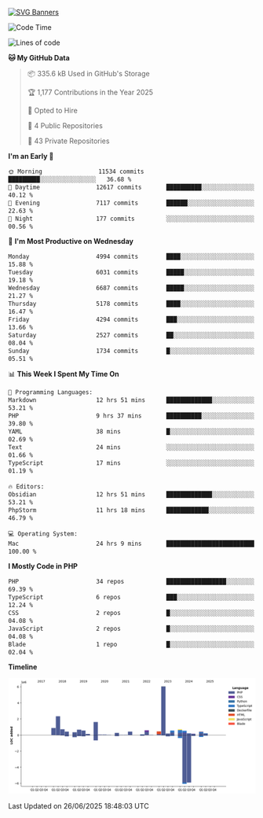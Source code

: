 [![SVG Banners](https://svg-banners.vercel.app/api?type=glitch&text1=Gere_Lajos%F0%9F%92%BB&width=800&height=400)](https://github.com/Akshay090/svg-banners)

<!--START_SECTION:waka-->
![Code Time](http://img.shields.io/badge/Code%20Time-2%2C626%20hrs%2022%20mins-blue)

![Lines of code](https://img.shields.io/badge/From%20Hello%20World%20I%27ve%20Written-18.4%20million%20lines%20of%20code-blue)

**🐱 My GitHub Data** 

> 📦 335.6 kB Used in GitHub's Storage 
 > 
> 🏆 1,177 Contributions in the Year 2025
 > 
> 💼 Opted to Hire
 > 
> 📜 4 Public Repositories 
 > 
> 🔑 43 Private Repositories 
 > 
**I'm an Early 🐤** 

```text
🌞 Morning                11534 commits       █████████░░░░░░░░░░░░░░░░   36.68 % 
🌆 Daytime                12617 commits       ██████████░░░░░░░░░░░░░░░   40.12 % 
🌃 Evening                7117 commits        ██████░░░░░░░░░░░░░░░░░░░   22.63 % 
🌙 Night                  177 commits         ░░░░░░░░░░░░░░░░░░░░░░░░░   00.56 % 
```
📅 **I'm Most Productive on Wednesday** 

```text
Monday                   4994 commits        ████░░░░░░░░░░░░░░░░░░░░░   15.88 % 
Tuesday                  6031 commits        █████░░░░░░░░░░░░░░░░░░░░   19.18 % 
Wednesday                6687 commits        █████░░░░░░░░░░░░░░░░░░░░   21.27 % 
Thursday                 5178 commits        ████░░░░░░░░░░░░░░░░░░░░░   16.47 % 
Friday                   4294 commits        ███░░░░░░░░░░░░░░░░░░░░░░   13.66 % 
Saturday                 2527 commits        ██░░░░░░░░░░░░░░░░░░░░░░░   08.04 % 
Sunday                   1734 commits        █░░░░░░░░░░░░░░░░░░░░░░░░   05.51 % 
```


📊 **This Week I Spent My Time On** 

```text
💬 Programming Languages: 
Markdown                 12 hrs 51 mins      █████████████░░░░░░░░░░░░   53.21 % 
PHP                      9 hrs 37 mins       ██████████░░░░░░░░░░░░░░░   39.80 % 
YAML                     38 mins             █░░░░░░░░░░░░░░░░░░░░░░░░   02.69 % 
Text                     24 mins             ░░░░░░░░░░░░░░░░░░░░░░░░░   01.66 % 
TypeScript               17 mins             ░░░░░░░░░░░░░░░░░░░░░░░░░   01.19 % 

🔥 Editors: 
Obsidian                 12 hrs 51 mins      █████████████░░░░░░░░░░░░   53.21 % 
PhpStorm                 11 hrs 18 mins      ████████████░░░░░░░░░░░░░   46.79 % 

💻 Operating System: 
Mac                      24 hrs 9 mins       █████████████████████████   100.00 % 
```

**I Mostly Code in PHP** 

```text
PHP                      34 repos            █████████████████░░░░░░░░   69.39 % 
TypeScript               6 repos             ███░░░░░░░░░░░░░░░░░░░░░░   12.24 % 
CSS                      2 repos             █░░░░░░░░░░░░░░░░░░░░░░░░   04.08 % 
JavaScript               2 repos             █░░░░░░░░░░░░░░░░░░░░░░░░   04.08 % 
Blade                    1 repo              █░░░░░░░░░░░░░░░░░░░░░░░░   02.04 % 
```



**Timeline**

![Lines of Code chart](https://raw.githubusercontent.com/gere-lajos/gere-lajos/main/assets/bar_graph.png)


 Last Updated on 26/06/2025 18:48:03 UTC
<!--END_SECTION:waka-->
